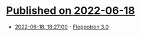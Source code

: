 # [Published on 2022-06-18](index.md)

* [2022-06-18, 18:27:00](https://soylentnews.org/article.pl?sid=22/06/17/1830229&from=rss) - [Floppotron 3.0](https://soylentnews.org/article.pl?sid=22/06/17/1830229&from=rss)
